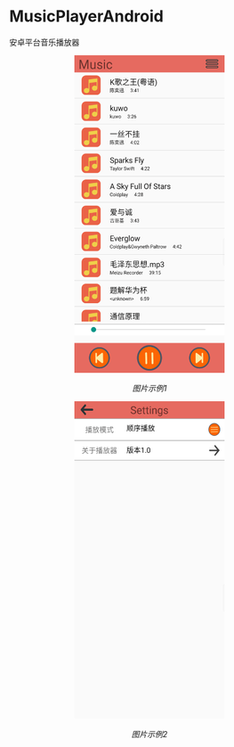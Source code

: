 # MusicPlayerAndroid
安卓平台音乐播放器
<p align="center">
	<img src=2.png alt="Sample"  width="270" height="570">
	<p align="center">
		<em>图片示例1</em>
	</p>
</p>

<p align="center">
	<img src=1.png alt="Sample"  width="270" height="570">
	<p align="center">
		<em>图片示例2</em>
	</p>
</p>

